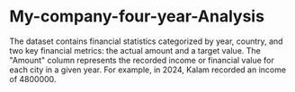 # My-company-four-year-Analysis
The dataset contains financial statistics categorized by year, country, and two key financial metrics: the actual amount and a target value. The "Amount" column represents the recorded income or financial value for each city in a given year. For example, in 2024, Kalam recorded an income of 4800000.
